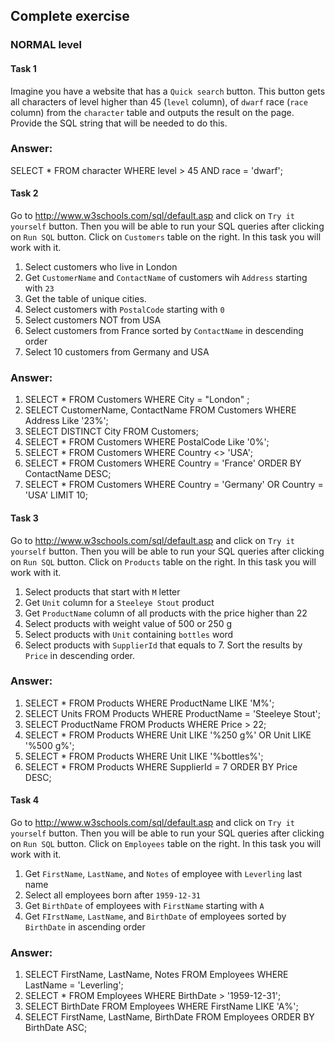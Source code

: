 ## Complete exercise

### NORMAL level

#### Task 1

Imagine you have a website that has a `Quick search` button. This button gets all characters of level higher than 45 (`level` column), of `dwarf` race (`race` column) from the `character` table and outputs the result on the page. Provide the SQL string that will be needed to do this.

### Answer:
SELECT * FROM character WHERE level > 45 AND race = 'dwarf';


#### Task 2

Go to http://www.w3schools.com/sql/default.asp and click on `Try it yourself` button. Then you will be able to run your SQL queries after clicking on `Run SQL` button. Click on `Customers` table on the right. In this task you will work with it.

1. Select customers who live in London 
2. Get `CustomerName` and `ContactName` of customers wih `Address` starting with `23`
3. Get the table of unique cities.
4. Select customers with `PostalCode` starting with `0`
5. Select customers NOT from USA
6. Select customers from France sorted by `ContactName` in descending order
7. Select 10 customers from Germany and USA

### Answer:
1. SELECT * FROM Customers WHERE City = "London" ;
2. SELECT CustomerName, ContactName FROM Customers WHERE Address Like '23%';
3. SELECT DISTINCT City FROM Customers;
4. SELECT * FROM Customers WHERE PostalCode Like '0%';
5. SELECT * FROM Customers WHERE Country <> 'USA';
6. SELECT * FROM Customers WHERE Country = 'France' ORDER BY ContactName DESC;
7. SELECT * FROM Customers WHERE Country = 'Germany' OR Country = 'USA' LIMIT 10;


#### Task 3

Go to http://www.w3schools.com/sql/default.asp and click on `Try it yourself` button. Then you will be able to run your SQL queries after clicking on `Run SQL` button. Click on `Products` table on the right. In this task you will work with it.

1. Select products that start with `M` letter
2. Get `Unit` column for a `Steeleye Stout` product
3. Get `ProductName` column of all products with the price higher than 22
4. Select products with weight value of 500 or 250 g
5. Select products with `Unit` containing `bottles` word
6. Select products with `SupplierId` that equals to 7. Sort the results by `Price` in descending order.

### Answer:
1. SELECT * FROM Products WHERE ProductName LIKE 'M%';
2. SELECT Units FROM Products WHERE ProductName = 'Steeleye Stout';
3. SELECT ProductName FROM Products WHERE Price > 22;
4. SELECT * FROM Products WHERE Unit LIKE '%250 g%' OR Unit LIKE '%500 g%'; 
5. SELECT * FROM Products WHERE Unit LIKE '%bottles%';
6. SELECT * FROM Products WHERE SupplierId = 7 ORDER BY Price DESC;


#### Task 4

Go to http://www.w3schools.com/sql/default.asp and click on `Try it yourself` button. Then you will be able to run your SQL queries after clicking on `Run SQL` button. Click on `Employees` table on the right. In this task you will work with it.

1. Get `FirstName`, `LastName`, and `Notes` of employee with `Leverling` last name
2. Select all employees born after `1959-12-31`
3. Get `BirthDate` of employees with `FirstName` starting with `A`
4. Get `FIrstName`, `LastName`, and `BirthDate` of employees sorted by `BirthDate` in ascending order

### Answer:
1. SELECT FirstName, LastName, Notes FROM Employees WHERE LastName = 'Leverling';
2. SELECT * FROM Employees WHERE BirthDate > '1959-12-31';
3. SELECT BirthDate FROM Employees WHERE FirstName LIKE 'A%';
4. SELECT FirstName, LastName, BirthDate FROM Employees ORDER BY BirthDate ASC;
